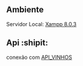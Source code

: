 ## Ambiente
   Servidor Local: [Xampp 8.0.3](https://www.apachefriends.org/pt_br/download.html)

## Api :shipit:
   conexão com  [API_VINHOS](https://github.com/Xeubaka/api_vinhos)
